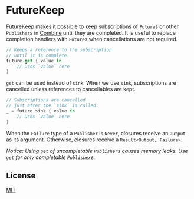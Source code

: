 # FutureKeep

FutureKeep makes it possible to keep subscriptions of `Future`s or other `Publisher`s in [Combine](https://developer.apple.com/documentation/combine) until they are completed. It is useful to replace completion handlers with `Future`s when cancellations are not required.

```swift
// Keeps a reference to the subscription
// until it is complete.
future.get { value in
    // Uses `value` here
}
```

`get` can be used instead of `sink`. When we use `sink`, subscriptions are cancelled unless references to cancellables are kept.

```swift
// Subscriptions are cancelled
// just after the `sink` is called.
_ = future.sink { value in
    // Uses `value` here
}
```

When the `Failure` type of a `Publisher` is `Never`, closures receive an `Output` as its argument. Otherwise, closures receive a `Result<Output, Failure>`.

*Notice: Using `get` of uncompletable `Publisher`s causes memory leaks. Use `get` for only completable `Publisher`s.*

## License

[MIT](LICENSE)
